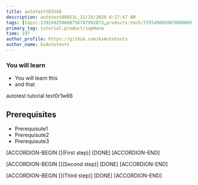 ```yaml
---
title: autotesttD3168
description: autotest80Q53L_11/15/2020 6:27:47 AM
tags: [topic:139269250608756787992873,products:tech/73554900100700000996,tutorial:experience/advanced]
primary_tag: tutorial:product/sapHana
time: 197
author_profile: https://github.com/ksAutotests
author_name: ksAutotests
---
```

### You will learn
- You will learn this
- and that

autotest tutorial text0r1w66

## Prerequisites
- Prerequisute1
- Prerequisute2
- Prerequisute3

[ACCORDION-BEGIN [](First step)]
[DONE]
[ACCORDION-END]

[ACCORDION-BEGIN [](Second step)]
[DONE]
[ACCORDION-END]

[ACCORDION-BEGIN [](Third step)]
[DONE]
[ACCORDION-END]

